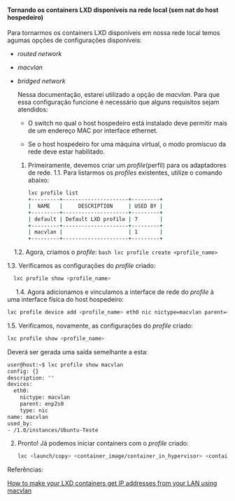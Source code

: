 #### Tornando os containers LXD disponíveis na rede local (sem nat do host hospedeiro)

Para tornarmos os containers LXD disponíveis em nossa rede local temos agumas opções de configurações disponíveis:

* *routed network*

* *macvlan*

* *bridged network*
  
  Nessa documentação, estarei utilizado a opção de *macvlan*. Para que essa configuração funcione é necessário que alguns requisitos sejam atendidos:
  
  * O switch no qual o host hospedeiro está instalado deve permitir mais de um endereço MAC por interface ethernet.
  
  * Se o host hospedeiro for uma máquina virtual, o modo promíscuo da rede deve estar habilitado.
  1. Primeiramente, devemos criar um *profile*(perfil) para os adaptadores de rede.
     1.1. Para listarmos os *profiles* existentes, utilize o comando abaixo:
     
     ```bash
     lxc profile list
     +---------+---------------------+---------+
     |  NAME   |     DESCRIPTION     | USED BY |
     +---------+---------------------+---------+
     | default | Default LXD profile | 7       |
     +---------+---------------------+---------+
     | macvlan |                     | 1       |
     +---------+---------------------+---------+
     ```

    1.2. Agora, criamos o *profile*:
        ```bash
        lxc profile create <profile_name>
        ```
        
   1.3. Verificamos as configurações do *profile* criado:

  ```bash
    lxc profile show <profile_name>
  ```

     1.4. Agora adicionamos e vinculamos a interface de rede do *profile* à uma interface física do host hospedeiro:

```bash
lxc profile device add <profile_name> eth0 nic nictype=macvlan parent=<nic_hospedeiro>
```

1.5. Verificamos, novamente, as configurações do *profile* criado:

```bash
lxc profile show <profile_name>
```

Deverá ser gerada uma saída semelhante a esta:

```bash
user@host:~$ lxc profile show macvlan
config: {}
description: ""
devices:
  eth0:
    nictype: macvlan
    parent: enp2s0
    type: nic
name: macvlan
used_by:
- /1.0/instances/Ubuntu-Teste
```

2. Pronto! Já podemos iniciar containers com o *profile* criado:
   
   ```bash
   lxc <launch/copy> <container_image/container_in_hypervisor> <container_name> --profile default --profile <profile_criado>
   ```

Referências:

[How to make your LXD containers get IP addresses from your LAN using macvlan](https://blog.simos.info/how-to-make-your-lxd-container-get-ip-addresses-from-your-lan/)



